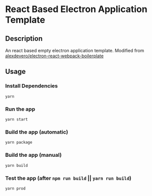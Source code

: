 # React Based Electron Application Template

## Description
An react based empty electron application template. Modified from [alexdevero/electron-react-webpack-boilerplate](https://github.com/alexdevero/electron-react-webpack-boilerplate)

## Usage

### Install Dependencies
```
yarn
```

### Run the app
```
yarn start
```

### Build the app (automatic)
```
yarn package
```

### Build the app (manual)
```
yarn build
```

### Test the app (after `npm run build` || `yarn run build`)
```
yarn prod
```

